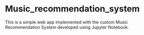 # Music_recommendation_system
This is a simple web app implemented with the custom Music Recommendation System developed using Jupyter Notebook.

